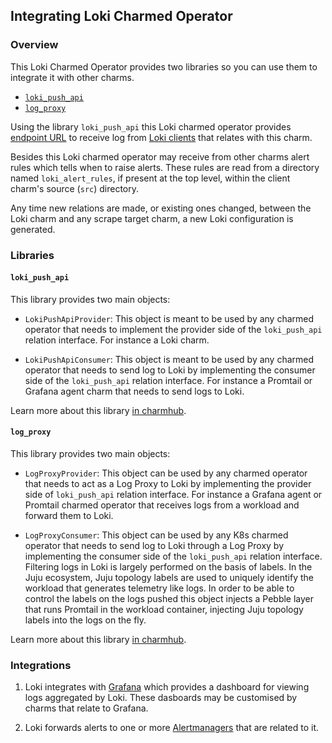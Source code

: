 ## Integrating Loki Charmed Operator

### Overview

This Loki Charmed Operator provides two libraries so you can use them to integrate it
with other charms.

- [`loki_push_api`](https://charmhub.io/loki-k8s/libraries/loki_push_api)
- [`log_proxy`](https://charmhub.io/loki-k8s/libraries/log_proxy)


Using the library `loki_push_api` this Loki charmed operator provides
[endpoint URL](https://grafana.com/docs/loki/latest/api/#post-lokiapiv1push)
to receive log from [Loki clients](https://grafana.com/docs/loki/latest/clients/) that relates
with this charm.

Besides this Loki charmed operator may receive from other charms alert rules which tells when
to raise alerts.
These rules are read from a directory named `loki_alert_rules`, if present at the top level,
within the client charm's source (`src`) directory.

Any time new relations are made, or existing ones changed, between the
Loki charm and any scrape target charm, a new Loki configuration is generated.


### Libraries

#### `loki_push_api`

This library provides two main objects:

- `LokiPushApiProvider`: This object is meant to be used by any charmed operator that needs to
implement the provider side of the `loki_push_api` relation interface.
For instance a Loki charm.

- `LokiPushApiConsumer`: This object is meant to be used by any charmed operator that needs to
send log to Loki by implementing the consumer side of the `loki_push_api` relation interface.
For instance a Promtail or Grafana agent charm that needs to send logs to Loki.

Learn more about this library [in charmhub](https://charmhub.io/loki-k8s/libraries/loki_push_api).


#### `log_proxy`

This library provides two main objects:

- `LogProxyProvider`: This object can be used by any charmed operator that needs to act
as a Log Proxy to Loki by implementing the provider side of `loki_push_api` relation interface.
For instance a Grafana agent or Promtail charmed operator that receives logs from a workload
and forward them to Loki.

- `LogProxyConsumer`: This object can be used by any K8s charmed operator that needs to
send log to Loki through a Log Proxy by implementing the consumer side of the `loki_push_api`
relation interface.
Filtering logs in Loki is largely performed on the basis of labels.
In the Juju ecosystem, Juju topology labels are used to uniquely identify the workload that
generates telemetry like logs.
In order to be able to control the labels on the logs pushed this object injects a Pebble layer
that runs Promtail in the workload container, injecting Juju topology labels into the
logs on the fly.


Learn more about this library [in charmhub](https://charmhub.io/loki-k8s/libraries/log_proxy).


### Integrations

1. Loki integrates with
[Grafana](https://charmhub.io/grafana-k8s) which provides a dashboard
for viewing logs aggregated by Loki. These dasboards may be
customised by charms that relate to Grafana.

2. Loki forwards alerts to one or more
[Alertmanagers](https://charmhub.io/alertmanager-k8s) that are related
to it.
